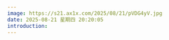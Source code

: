 ```yaml
---
image: https://s21.ax1x.com/2025/08/21/pVDG4yV.jpg
date: 2025-08-21 星期四 20:20:05
introduction:
---
```

